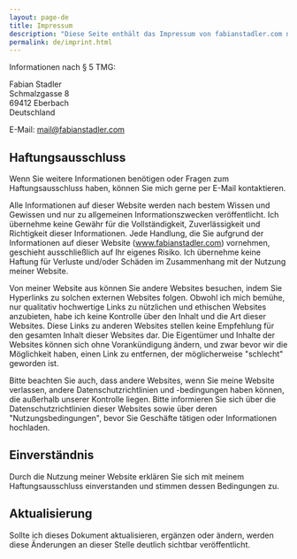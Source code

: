 ```yaml
---
layout: page-de
title: Impressum
description: "Diese Seite enthält das Impressum von fabianstadler.com nach dem Telemediengesetz (TMG)."
permalink: de/imprint.html
---
```


Informationen nach § 5 TMG:

Fabian Stadler<br>
Schmalzgasse 8<br>
69412 Eberbach<br>
Deutschland

E-Mail: mail@fabianstadler.com

## Haftungsausschluss

Wenn Sie weitere Informationen benötigen oder Fragen zum Haftungsausschluss haben, können Sie mich gerne per E-Mail kontaktieren.

Alle Informationen auf dieser Website werden nach bestem Wissen und Gewissen und nur zu allgemeinen Informationszwecken veröffentlicht. Ich übernehme keine Gewähr für die Vollständigkeit, Zuverlässigkeit und Richtigkeit dieser Informationen. Jede Handlung, die Sie aufgrund der Informationen auf dieser Website (www.fabianstadler.com) vornehmen, geschieht ausschließlich auf Ihr eigenes Risiko. Ich übernehme keine Haftung für Verluste und/oder Schäden im Zusammenhang mit der Nutzung meiner Website.

Von meiner Website aus können Sie andere Websites besuchen, indem Sie Hyperlinks zu solchen externen Websites folgen. Obwohl ich mich bemühe, nur qualitativ hochwertige Links zu nützlichen und ethischen Websites anzubieten, habe ich keine Kontrolle über den Inhalt und die Art dieser Websites. Diese Links zu anderen Websites stellen keine Empfehlung für den gesamten Inhalt dieser Websites dar. Die Eigentümer und Inhalte der Websites können sich ohne Vorankündigung ändern, und zwar bevor wir die Möglichkeit haben, einen Link zu entfernen, der möglicherweise "schlecht" geworden ist.

Bitte beachten Sie auch, dass andere Websites, wenn Sie meine Website verlassen, andere Datenschutzrichtlinien und -bedingungen haben können, die außerhalb unserer Kontrolle liegen. Bitte informieren Sie sich über die Datenschutzrichtlinien dieser Websites sowie über deren "Nutzungsbedingungen", bevor Sie Geschäfte tätigen oder Informationen hochladen.

## Einverständnis

Durch die Nutzung meiner Website erklären Sie sich mit meinem Haftungsausschluss einverstanden und stimmen dessen Bedingungen zu.

## Aktualisierung

Sollte ich dieses Dokument aktualisieren, ergänzen oder ändern, werden diese Änderungen an dieser Stelle deutlich sichtbar veröffentlicht.
